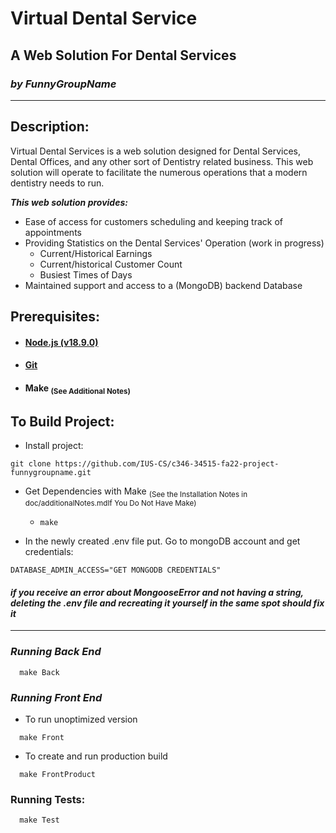 # **Virtual Dental Service**
## A Web Solution For Dental Services
### _by FunnyGroupName_

--------------
## Description:
Virtual Dental Services is a web solution designed for Dental Services, Dental Offices, and any other 
sort of Dentistry related business. 
This web solution will operate to facilitate the numerous operations that a modern dentistry needs to run.


_**This web solution provides:**_
* Ease of access for customers scheduling and keeping track of appointments 
* Providing Statistics on the Dental Services' Operation (work in progress)
  * Current/Historical Earnings
  * Current/historical Customer Count
  * Busiest Times of Days 
* Maintained support and access to a (MongoDB) backend Database

## Prerequisites:
* #### [Node.js (v18.9.0)](https://nodejs.org/en/download/)
* #### [Git](https://git-scm.com/downloads)
* #### Make <sub>(See Additional Notes)</sub>

## To Build Project:
* Install project:
```
git clone https://github.com/IUS-CS/c346-34515-fa22-project-funnygroupname.git       
```

* Get Dependencies with Make <sub>(See the Installation Notes in doc/additionalNotes.mdIf You Do Not Have Make)</sub>
  * ```make```

  
* In the newly created .env file put. Go to mongoDB account and get credentials:
```
DATABASE_ADMIN_ACCESS="GET MONGODB CREDENTIALS"
```

#### _if you receive an error about MongooseError and not having a string, deleting the .env file and recreating it yourself in the same spot should fix it_


-----


### _Running Back End_
```
  make Back
```


### _Running Front End_
* To run unoptimized version
```
  make Front
```

* To create and run production build
```
  make FrontProduct
```

### Running Tests:
```
  make Test
```
